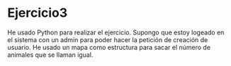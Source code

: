 # Ejercicio3

He usado Python para realizar el ejercicio. 
Supongo que estoy logeado en el sistema con un admin para poder hacer la petición de creación de usuario.
He usado un mapa como estructura para sacar el número de animales que se llaman igual.
